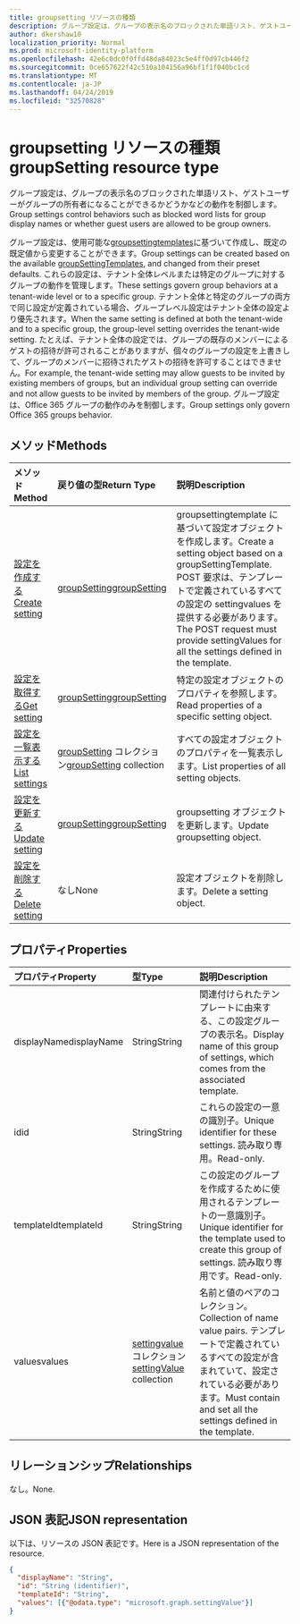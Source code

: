 ```yaml
---
title: groupsetting リソースの種類
description: グループ設定は、グループの表示名のブロックされた単語リスト、ゲストユーザーがグループの所有者になることができるかどうかなどの動作を制御します。
author: dkershaw10
localization_priority: Normal
ms.prod: microsoft-identity-platform
ms.openlocfilehash: 42e6c0dc0f0ffd48da84023c5e4ff0d97cb446f2
ms.sourcegitcommit: 0ce657622f42c510a104156a96bf1f1f040bc1cd
ms.translationtype: MT
ms.contentlocale: ja-JP
ms.lasthandoff: 04/24/2019
ms.locfileid: "32570828"
---
```

# <a name="groupsetting-resource-type"></a><span data-ttu-id="cbd97-103">groupsetting リソースの種類</span><span class="sxs-lookup"><span data-stu-id="cbd97-103">groupSetting resource type</span></span>

<span data-ttu-id="cbd97-104">グループ設定は、グループの表示名のブロックされた単語リスト、ゲストユーザーがグループの所有者になることができるかどうかなどの動作を制御します。</span><span class="sxs-lookup"><span data-stu-id="cbd97-104">Group settings control behaviors such as blocked word lists for group display names or whether guest users are allowed to be group owners.</span></span>

<span data-ttu-id="cbd97-105">グループ設定は、使用可能な[groupsettingtemplates](groupsettingtemplate.md)に基づいて作成し、既定の既定値から変更することができます。</span><span class="sxs-lookup"><span data-stu-id="cbd97-105">Group settings can be created based on the available [groupSettingTemplates](groupsettingtemplate.md), and changed from their preset defaults.</span></span> <span data-ttu-id="cbd97-106">これらの設定は、テナント全体レベルまたは特定のグループに対するグループの動作を管理します。</span><span class="sxs-lookup"><span data-stu-id="cbd97-106">These settings govern group behaviors at a tenant-wide level or to a specific group.</span></span> <span data-ttu-id="cbd97-107">テナント全体と特定のグループの両方で同じ設定が定義されている場合、グループレベル設定はテナント全体の設定より優先されます。</span><span class="sxs-lookup"><span data-stu-id="cbd97-107">When the same setting is defined at both the tenant-wide and to a specific group, the group-level setting overrides the tenant-wide setting.</span></span>  <span data-ttu-id="cbd97-108">たとえば、テナント全体の設定では、グループの既存のメンバーによるゲストの招待が許可されることがありますが、個々のグループの設定を上書きして、グループのメンバーに招待されたゲストの招待を許可することはできません。</span><span class="sxs-lookup"><span data-stu-id="cbd97-108">For example, the tenant-wide setting may allow guests to be invited by existing members of groups, but an individual group setting can override and not allow guests to be invited by members of the group.</span></span> <span data-ttu-id="cbd97-109">グループ設定は、Office 365 グループの動作のみを制御します。</span><span class="sxs-lookup"><span data-stu-id="cbd97-109">Group settings only govern Office 365 groups behavior.</span></span>

## <a name="methods"></a><span data-ttu-id="cbd97-110">メソッド</span><span class="sxs-lookup"><span data-stu-id="cbd97-110">Methods</span></span>

| <span data-ttu-id="cbd97-111">メソッド</span><span class="sxs-lookup"><span data-stu-id="cbd97-111">Method</span></span> | <span data-ttu-id="cbd97-112">戻り値の型</span><span class="sxs-lookup"><span data-stu-id="cbd97-112">Return Type</span></span> | <span data-ttu-id="cbd97-113">説明</span><span class="sxs-lookup"><span data-stu-id="cbd97-113">Description</span></span> |
|:---------------|:--------|:----------|
|[<span data-ttu-id="cbd97-114">設定を作成する</span><span class="sxs-lookup"><span data-stu-id="cbd97-114">Create setting</span></span>](../api/groupsetting-post-groupsettings.md) | [<span data-ttu-id="cbd97-115">groupSetting</span><span class="sxs-lookup"><span data-stu-id="cbd97-115">groupSetting</span></span>](groupsetting.md) |<span data-ttu-id="cbd97-116">groupsettingtemplate に基づいて設定オブジェクトを作成します。</span><span class="sxs-lookup"><span data-stu-id="cbd97-116">Create a setting object based on a groupSettingTemplate.</span></span> <span data-ttu-id="cbd97-117">POST 要求は、テンプレートで定義されているすべての設定の settingvalues を提供する必要があります。</span><span class="sxs-lookup"><span data-stu-id="cbd97-117">The POST request must provide settingValues for all the settings defined in the template.</span></span> |
|[<span data-ttu-id="cbd97-118">設定を取得する</span><span class="sxs-lookup"><span data-stu-id="cbd97-118">Get setting</span></span>](../api/groupsetting-get.md) | [<span data-ttu-id="cbd97-119">groupSetting</span><span class="sxs-lookup"><span data-stu-id="cbd97-119">groupSetting</span></span>](groupsetting.md) | <span data-ttu-id="cbd97-120">特定の設定オブジェクトのプロパティを参照します。</span><span class="sxs-lookup"><span data-stu-id="cbd97-120">Read properties of a specific setting object.</span></span> |
|[<span data-ttu-id="cbd97-121">設定を一覧表示する</span><span class="sxs-lookup"><span data-stu-id="cbd97-121">List settings</span></span>](../api/groupsetting-list.md) | <span data-ttu-id="cbd97-122">[groupSetting](groupsetting.md) コレクション</span><span class="sxs-lookup"><span data-stu-id="cbd97-122">[groupSetting](groupsetting.md) collection</span></span> | <span data-ttu-id="cbd97-123">すべての設定オブジェクトのプロパティを一覧表示します。</span><span class="sxs-lookup"><span data-stu-id="cbd97-123">List properties of all setting objects.</span></span> |
|[<span data-ttu-id="cbd97-124">設定を更新する</span><span class="sxs-lookup"><span data-stu-id="cbd97-124">Update setting</span></span>](../api/groupsetting-update.md) | [<span data-ttu-id="cbd97-125">groupSetting</span><span class="sxs-lookup"><span data-stu-id="cbd97-125">groupSetting</span></span>](groupsetting.md) | <span data-ttu-id="cbd97-126">groupsetting オブジェクトを更新します。</span><span class="sxs-lookup"><span data-stu-id="cbd97-126">Update groupsetting object.</span></span> |
|[<span data-ttu-id="cbd97-127">設定を削除する</span><span class="sxs-lookup"><span data-stu-id="cbd97-127">Delete setting</span></span>](../api/groupsetting-delete.md) | <span data-ttu-id="cbd97-128">なし</span><span class="sxs-lookup"><span data-stu-id="cbd97-128">None</span></span> | <span data-ttu-id="cbd97-129">設定オブジェクトを削除します。</span><span class="sxs-lookup"><span data-stu-id="cbd97-129">Delete a setting object.</span></span> |

## <a name="properties"></a><span data-ttu-id="cbd97-130">プロパティ</span><span class="sxs-lookup"><span data-stu-id="cbd97-130">Properties</span></span>

| <span data-ttu-id="cbd97-131">プロパティ</span><span class="sxs-lookup"><span data-stu-id="cbd97-131">Property</span></span> | <span data-ttu-id="cbd97-132">型</span><span class="sxs-lookup"><span data-stu-id="cbd97-132">Type</span></span> | <span data-ttu-id="cbd97-133">説明</span><span class="sxs-lookup"><span data-stu-id="cbd97-133">Description</span></span> |
|:---------------|:--------|:----------|
|<span data-ttu-id="cbd97-134">displayName</span><span class="sxs-lookup"><span data-stu-id="cbd97-134">displayName</span></span>|<span data-ttu-id="cbd97-135">String</span><span class="sxs-lookup"><span data-stu-id="cbd97-135">String</span></span>| <span data-ttu-id="cbd97-136">関連付けられたテンプレートに由来する、この設定グループの表示名。</span><span class="sxs-lookup"><span data-stu-id="cbd97-136">Display name of this group of settings, which comes from the associated template.</span></span> |
|<span data-ttu-id="cbd97-137">id</span><span class="sxs-lookup"><span data-stu-id="cbd97-137">id</span></span>|<span data-ttu-id="cbd97-138">String</span><span class="sxs-lookup"><span data-stu-id="cbd97-138">String</span></span>| <span data-ttu-id="cbd97-139">これらの設定の一意の識別子。</span><span class="sxs-lookup"><span data-stu-id="cbd97-139">Unique identifier for these settings.</span></span> <span data-ttu-id="cbd97-140">読み取り専用。</span><span class="sxs-lookup"><span data-stu-id="cbd97-140">Read-only.</span></span> |
|<span data-ttu-id="cbd97-141">templateId</span><span class="sxs-lookup"><span data-stu-id="cbd97-141">templateId</span></span>|<span data-ttu-id="cbd97-142">String</span><span class="sxs-lookup"><span data-stu-id="cbd97-142">String</span></span>| <span data-ttu-id="cbd97-143">この設定のグループを作成するために使用されるテンプレートの一意識別子。</span><span class="sxs-lookup"><span data-stu-id="cbd97-143">Unique identifier for the template used to create this group of settings.</span></span> <span data-ttu-id="cbd97-144">読み取り専用です。</span><span class="sxs-lookup"><span data-stu-id="cbd97-144">Read-only.</span></span> |
|<span data-ttu-id="cbd97-145">values</span><span class="sxs-lookup"><span data-stu-id="cbd97-145">values</span></span>|<span data-ttu-id="cbd97-146">[settingvalue](settingvalue.md)コレクション</span><span class="sxs-lookup"><span data-stu-id="cbd97-146">[settingValue](settingvalue.md) collection</span></span>| <span data-ttu-id="cbd97-147">名前と値のペアのコレクション。</span><span class="sxs-lookup"><span data-stu-id="cbd97-147">Collection of name value pairs.</span></span> <span data-ttu-id="cbd97-148">テンプレートで定義されているすべての設定が含まれていて、設定されている必要があります。</span><span class="sxs-lookup"><span data-stu-id="cbd97-148">Must contain and set all the settings defined in the template.</span></span> |

## <a name="relationships"></a><span data-ttu-id="cbd97-149">リレーションシップ</span><span class="sxs-lookup"><span data-stu-id="cbd97-149">Relationships</span></span>

<span data-ttu-id="cbd97-150">なし。</span><span class="sxs-lookup"><span data-stu-id="cbd97-150">None.</span></span>

## <a name="json-representation"></a><span data-ttu-id="cbd97-151">JSON 表記</span><span class="sxs-lookup"><span data-stu-id="cbd97-151">JSON representation</span></span>

<span data-ttu-id="cbd97-152">以下は、リソースの JSON 表記です。</span><span class="sxs-lookup"><span data-stu-id="cbd97-152">Here is a JSON representation of the resource.</span></span>

<!--{
  "blockType": "resource",
  "openType": true,
  "optionalProperties": [],
  "keyProperty": "id",
  "baseType": "microsoft.graph.entity",
  "@odata.type": "microsoft.graph.groupSetting"
}-->

```json
{
  "displayName": "String",
  "id": "String (identifier)",
  "templateId": "String",
  "values": [{"@odata.type": "microsoft.graph.settingValue"}]
}

```


<!-- uuid: 8fcb5dbc-d5aa-4681-8e31-b001d5168d79
2015-10-25 14:57:30 UTC -->
<!-- {
  "type": "#page.annotation",
  "description": "groupSetting resource",
  "keywords": "",
  "section": "documentation",
  "tocPath": ""
}-->
